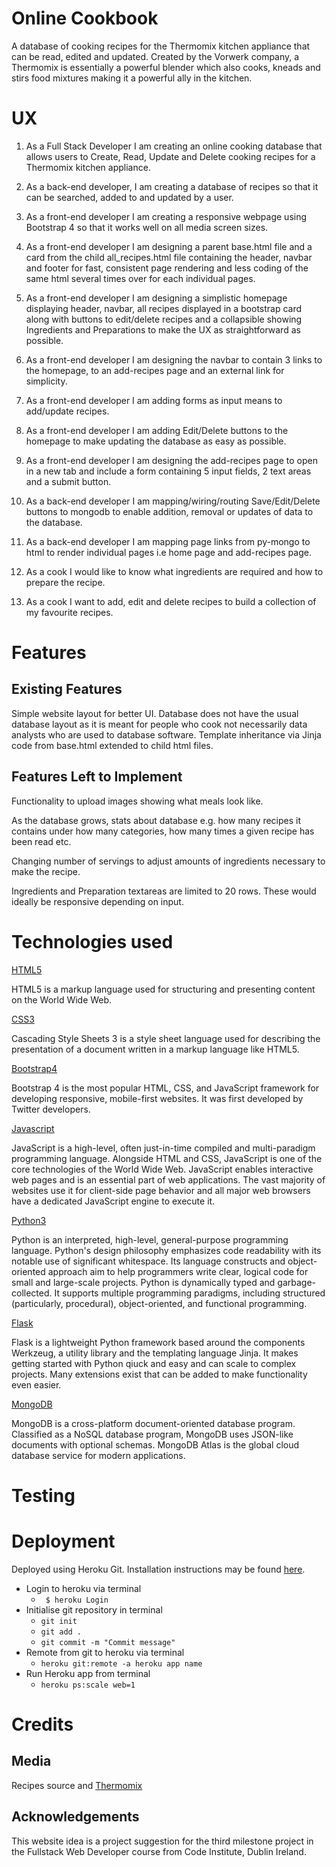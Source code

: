 # Online Cookbook

A database of cooking recipes for the Thermomix kitchen appliance that can be read, edited and updated.
Created by the Vorwerk company, a Thermomix is essentially a powerful blender which also cooks, kneads and stirs food mixtures making it a powerful ally in the kitchen.

# UX

1. As a Full Stack Developer I am creating an online cooking database that allows users to Create, Read, Update and Delete cooking recipes for a Thermomix kitchen appliance.

1. As a back-end developer, I am creating a database of recipes so that it can be searched, added to and updated by a user.

1. As a front-end developer I am creating a responsive webpage using Bootstrap 4 so that it works well on all media screen sizes.

1. As a front-end developer I am designing a parent base.html file and a card from the child all_recipes.html file containing the header, navbar and footer for fast, consistent page rendering and less coding of the same html several times over for each individual pages.

1. As a front-end developer I am designing a simplistic homepage displaying header, navbar, all recipes displayed in a bootstrap card along with buttons to edit/delete recipes and a collapsible showing Ingredients and Preparations to make the UX as straightforward as possible.

1. As a front-end developer I am designing the navbar to contain 3 links to the homepage, to an add-recipes page and an external link for simplicity.

1. As a front-end developer I am adding forms as input means to add/update recipes.

1. As a front-end developer I am adding Edit/Delete buttons to the homepage to make updating the database as easy as possible.

1. As a front-end developer I am designing the add-recipes page to open in a new tab and include a form containing 5 input fields, 2 text areas and a submit button.

1. As a back-end developer I am mapping/wiring/routing Save/Edit/Delete buttons to mongodb to enable addition, removal or updates of data to the database.

1. As a back-end developer I am mapping page links from py-mongo to html to render individual pages i.e home page and add-recipes page.

1. As a cook I would like to know what ingredients are required and how to prepare the recipe.

1. As a cook I want to add, edit and delete recipes to build a collection of my favourite recipes.

# Features

## Existing Features

Simple website layout for better UI. Database does not have the usual database layout as it is meant for people who cook not necessarily data analysts who are used to database software.
Template inheritance via Jinja code from base.html extended to child html files.

## Features Left to Implement

Functionality to upload images showing what meals look like.

As the database grows, stats about database e.g. how many recipes it contains under how many categories, how many times a given recipe has been read etc.

Changing number of servings to adjust amounts of ingredients necessary to make the recipe.

Ingredients and Preparation textareas are limited to 20 rows. These would ideally be responsive depending on input.

# Technologies used

[HTML5](https://html.spec.whatwg.org/)

HTML5 is a markup language used for structuring and presenting content on the World Wide Web.

[CSS3](https://www.w3.org/Style/CSS/specs.en.html) 

Cascading Style Sheets 3 is a style sheet language used for describing the presentation of a document written in a markup language like HTML5.

[Bootstrap4](https://getbootstrap.com/)

Bootstrap 4 is the most popular HTML, CSS, and JavaScript framework for developing responsive, mobile-first websites. It was first developed by Twitter developers.

[Javascript](https://developer.mozilla.org/en-US/docs/Web/JavaScript) 

JavaScript is a high-level, often just-in-time compiled and multi-paradigm programming language. 
Alongside HTML and CSS, JavaScript is one of the core technologies of the World Wide Web. JavaScript enables interactive web pages and is an essential part of web applications. 
The vast majority of websites use it for client-side page behavior and all major web browsers have a dedicated JavaScript engine to execute it.

[Python3](https://www.python.org/)

Python is an interpreted, high-level, general-purpose programming language. Python's design philosophy emphasizes code readability with its notable use of significant whitespace. 
Its language constructs and object-oriented approach aim to help programmers write clear, logical code for small and large-scale projects.
Python is dynamically typed and garbage-collected. It supports multiple programming paradigms, including structured (particularly, procedural), object-oriented, and functional programming. 

[Flask](https://www.fullstackpython.com/flask.html)

Flask is a lightweight Python framework based around the components Werkzeug, a utility library and the templating language Jinja.
It makes getting started with Python qiuck and easy and can scale to complex projects. Many extensions exist that can be added to make functionality even easier.

[MongoDB](https://www.mongodb.com/)

MongoDB is a cross-platform document-oriented database program. Classified as a NoSQL database program, MongoDB uses JSON-like documents with optional schemas.
MongoDB Atlas is the global cloud database service for modern applications.


# Testing

# Deployment

Deployed using Heroku Git. Installation instructions may be found [here](https://dashboard.heroku.com/apps/online-cooking-flask-mongo/deploy/heroku-git).

* Login to heroku via terminal
    * ``` $ heroku Login```
* Initialise git repository in terminal
    * ``` git init ```
    * ``` git add . ```
    * ``` git commit -m "Commit message" ```
* Remote from git to heroku via terminal
    * ``` heroku git:remote -a heroku app name ```
* Run Heroku app from terminal 
    * ``` heroku ps:scale web=1 ```

# Credits

## Media

Recipes source and [Thermomix](https://thermomix.vorwerk.de/thermomix/tm6/)

## Acknowledgements

This website idea is a project suggestion for the third milestone project in the Fullstack Web Developer course from Code Institute, Dublin Ireland.



